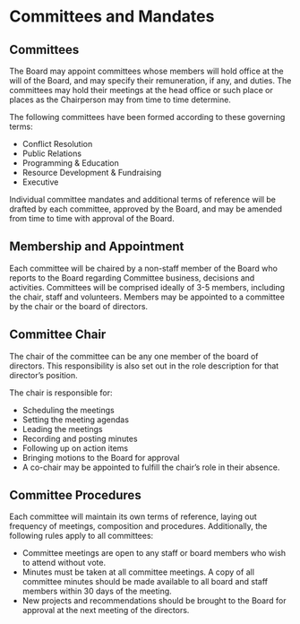 # Committees and Mandates

## Committees

The Board may appoint committees whose members will hold office at the will of the Board, and may specify their remuneration, if any, and duties. The committees may hold their meetings at the head office or such place or places as the Chairperson may from time to time determine.

The following committees have been formed according to these governing terms:

* Conflict Resolution
* Public Relations
* Programming & Education
* Resource Development & Fundraising
* Executive

Individual committee mandates and additional terms of reference will be drafted by each committee, approved by the Board, and may be amended from time to time with approval of the Board.

## Membership and Appointment

Each committee will be chaired by a non-staff member of the Board who reports to the Board regarding Committee business, decisions and activities. Committees will be comprised ideally of 3-5 members, including the chair, staff and volunteers. Members may be appointed to a committee by the chair or the board of directors.

## Committee Chair

The chair of the committee can be any one member of the board of directors. This responsibility is also set out in the role description for that director’s position.

The chair is responsible for:

* Scheduling the meetings
* Setting the meeting agendas
* Leading the meetings
* Recording and posting minutes
* Following up on action items
* Bringing motions to the Board for approval
* A co-chair may be appointed to fulfill the chair’s role in their absence.

## Committee Procedures

Each committee will maintain its own terms of reference, laying out frequency of meetings, composition and procedures. Additionally, the following rules apply to all committees:

* Committee meetings are open to any staff or board members who wish to attend without vote.
* Minutes must be taken at all committee meetings. A copy of all committee minutes should be made available to all board and staff members within 30 days of the meeting.
* New projects and recommendations should be brought to the Board for approval at the next meeting of the directors.
